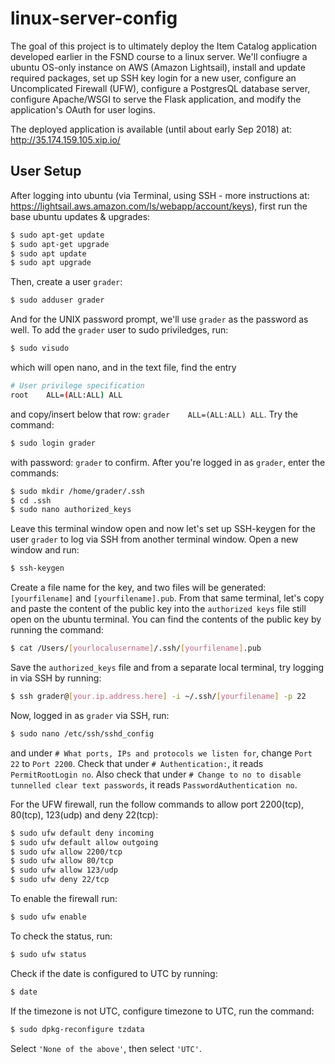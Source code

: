 # linux-server-config

The goal of this project is to ultimately deploy the Item Catalog application developed earlier in the FSND course to a linux server. We'll confiugre a ubuntu OS-only instance on AWS (Amazon Lightsail), install and update required packages, set up SSH key login for a new user, configure an Uncomplicated Firewall (UFW), configure a PostgresQL database server, configure Apache/WSGI to serve the Flask application, and modify the application's OAuth for user logins.

The deployed application is available (until about early Sep 2018) at: http://35.174.159.105.xip.io/

## User Setup

After logging into ubuntu (via Terminal, using SSH - more instructions at: https://lightsail.aws.amazon.com/ls/webapp/account/keys), first run the base ubuntu updates & upgrades:
```sh 
$ sudo apt-get update
$ sudo apt-get upgrade
$ sudo apt update
$ sudo apt upgrade
```
Then, create a user ```grader```:
```sh 
$ sudo adduser grader
```
And for the UNIX password prompt, we'll use ```grader``` as the password as well.
To add the ```grader``` user to sudo priviledges, run:
```sh 
$ sudo visudo
```
which will open nano, and in the text file, find the entry 
```sh
# User privilege specification
root    ALL=(ALL:ALL) ALL
```
and copy/insert below that row: ```grader    ALL=(ALL:ALL) ALL```.
Try the command:
```sh
$ sudo login grader
```
with password: ```grader``` to confirm.
After you're logged in as ```grader```, enter the commands:
```sh
$ sudo mkdir /home/grader/.ssh
$ cd .ssh
$ sudo nano authorized_keys
```
Leave this terminal window open and now let's set up SSH-keygen for the user ```grader``` to log via SSH from another terminal window.
Open a new window and run:
```sh
$ ssh-keygen
```
Create a file name for the key, and two files will be generated: ```[yourfilename]``` and ```[yourfilename].pub```.  From that same terminal, let's copy and paste the content of the public key into the ```authorized keys``` file still open on the ubuntu terminal. You can find the contents of the public key by running the command:
```sh
$ cat /Users/[yourlocalusername]/.ssh/[yourfilename].pub
```
Save the ```authorized_keys``` file and from a separate local terminal, try logging in via SSH by running:
```sh
$ ssh grader@[your.ip.address.here] -i ~/.ssh/[yourfilename] -p 22
```
Now, logged in as ```grader``` via SSH, run:
```sh
$ sudo nano /etc/ssh/sshd_config
```
and under ```# What ports, IPs and protocols we listen for```, change ```Port 22``` to ```Port 2200```. Check that under ```# Authentication:```, it reads ```PermitRootLogin no```. Also check that under ```# Change to no to disable tunnelled clear text passwords```, it reads ```PasswordAuthentication no```.

For the UFW firewall, run the follow commands to allow port 2200(tcp), 80(tcp), 123(udp) and deny 22(tcp):
```sh
$ sudo ufw default deny incoming
$ sudo ufw default allow outgoing
$ sudo ufw allow 2200/tcp
$ sudo ufw allow 80/tcp
$ sudo ufw allow 123/udp
$ sudo ufw deny 22/tcp
```
To enable the firewall run:
```sh
$ sudo ufw enable
```
To check the status, run:
```sh
$ sudo ufw status
```

Check if the date is configured to UTC by running:
```sh
$ date
```
If the timezone is not UTC, configure timezone to UTC, run the command:
```sh
$ sudo dpkg-reconfigure tzdata
```
Select ```'None of the above'```, then select ```'UTC'```.




